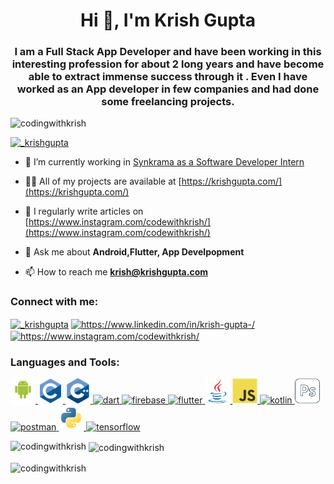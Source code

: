 <h1 align="center">Hi 👋, I'm Krish Gupta</h1>
<h3 align="center">I am a Full Stack App Developer  and have been working in this interesting profession for about 2 long years and have become able to extract immense success through it . Even I have worked as an App developer in few companies and had done some freelancing projects.</h3>

<p align="left"> <img src="https://komarev.com/ghpvc/?username=codingwithkrish&label=Profile%20views&color=0e75b6&style=flat" alt="codingwithkrish" /> </p>

<p align="left"> <a href="https://twitter.com/_krishgupta" target="blank"><img src="https://img.shields.io/twitter/follow/_krishgupta?logo=twitter&style=for-the-badge" alt="_krishgupta" /></a> </p>

- 🔭 I’m currently working in [Synkrama as a Software Developer Intern](https://manastik.com/)

- 👨‍💻 All of my projects are available at [https://krishgupta.com/](https://krishgupta.com/)

- 📝 I regularly write articles on [https://www.instagram.com/codewithkrish/](https://www.instagram.com/codewithkrish/)

- 💬 Ask me about **Android,Flutter, App Develpopment**

- 📫 How to reach me **krish@krishgupta.com**

<h3 align="left">Connect with me:</h3>
<p align="left">
<a href="https://twitter.com/_krishgupta" target="blank"><img align="center" src="https://raw.githubusercontent.com/rahuldkjain/github-profile-readme-generator/master/src/images/icons/Social/twitter.svg" alt="_krishgupta" height="30" width="40" /></a>
<a href="https://linkedin.com/in/https://www.linkedin.com/in/krish-gupta-/" target="blank"><img align="center" src="https://raw.githubusercontent.com/rahuldkjain/github-profile-readme-generator/master/src/images/icons/Social/linked-in-alt.svg" alt="https://www.linkedin.com/in/krish-gupta-/" height="30" width="40" /></a>
<a href="https://instagram.com/https://www.instagram.com/codewithkrish/" target="blank"><img align="center" src="https://raw.githubusercontent.com/rahuldkjain/github-profile-readme-generator/master/src/images/icons/Social/instagram.svg" alt="https://www.instagram.com/codewithkrish/" height="30" width="40" /></a>
</p>

<h3 align="left">Languages and Tools:</h3>
<p align="left"> <a href="https://developer.android.com" target="_blank" rel="noreferrer"> <img src="https://raw.githubusercontent.com/devicons/devicon/master/icons/android/android-original-wordmark.svg" alt="android" width="40" height="40"/> </a> <a href="https://www.cprogramming.com/" target="_blank" rel="noreferrer"> <img src="https://raw.githubusercontent.com/devicons/devicon/master/icons/c/c-original.svg" alt="c" width="40" height="40"/> </a> <a href="https://www.w3schools.com/cpp/" target="_blank" rel="noreferrer"> <img src="https://raw.githubusercontent.com/devicons/devicon/master/icons/cplusplus/cplusplus-original.svg" alt="cplusplus" width="40" height="40"/> </a> <a href="https://dart.dev" target="_blank" rel="noreferrer"> <img src="https://www.vectorlogo.zone/logos/dartlang/dartlang-icon.svg" alt="dart" width="40" height="40"/> </a> <a href="https://firebase.google.com/" target="_blank" rel="noreferrer"> <img src="https://www.vectorlogo.zone/logos/firebase/firebase-icon.svg" alt="firebase" width="40" height="40"/> </a> <a href="https://flutter.dev" target="_blank" rel="noreferrer"> <img src="https://www.vectorlogo.zone/logos/flutterio/flutterio-icon.svg" alt="flutter" width="40" height="40"/> </a> <a href="https://www.java.com" target="_blank" rel="noreferrer"> <img src="https://raw.githubusercontent.com/devicons/devicon/master/icons/java/java-original.svg" alt="java" width="40" height="40"/> </a> <a href="https://developer.mozilla.org/en-US/docs/Web/JavaScript" target="_blank" rel="noreferrer"> <img src="https://raw.githubusercontent.com/devicons/devicon/master/icons/javascript/javascript-original.svg" alt="javascript" width="40" height="40"/> </a> <a href="https://kotlinlang.org" target="_blank" rel="noreferrer"> <img src="https://www.vectorlogo.zone/logos/kotlinlang/kotlinlang-icon.svg" alt="kotlin" width="40" height="40"/> </a> <a href="https://www.photoshop.com/en" target="_blank" rel="noreferrer"> <img src="https://raw.githubusercontent.com/devicons/devicon/master/icons/photoshop/photoshop-line.svg" alt="photoshop" width="40" height="40"/> </a> <a href="https://postman.com" target="_blank" rel="noreferrer"> <img src="https://www.vectorlogo.zone/logos/getpostman/getpostman-icon.svg" alt="postman" width="40" height="40"/> </a> <a href="https://www.python.org" target="_blank" rel="noreferrer"> <img src="https://raw.githubusercontent.com/devicons/devicon/master/icons/python/python-original.svg" alt="python" width="40" height="40"/> </a> <a href="https://www.tensorflow.org" target="_blank" rel="noreferrer"> <img src="https://www.vectorlogo.zone/logos/tensorflow/tensorflow-icon.svg" alt="tensorflow" width="40" height="40"/> </a> </p>

<p><img align="left" src="https://github-readme-stats.vercel.app/api/top-langs?username=codingwithkrish&show_icons=true&locale=en&layout=compact" alt="codingwithkrish" /></p>

<p>&nbsp;<img align="center" src="https://github-readme-stats.vercel.app/api?username=codingwithkrish&show_icons=true&locale=en" alt="codingwithkrish" /></p>

<p><img align="center" src="https://github-readme-streak-stats.herokuapp.com/?user=codingwithkrish&" alt="codingwithkrish" /></p>
